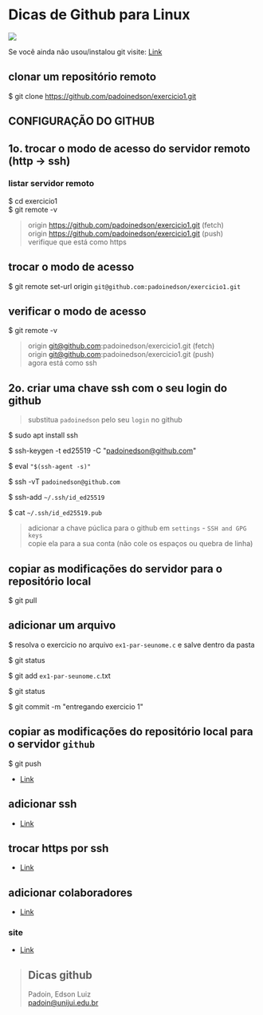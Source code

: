 # Dicas de Github para Linux


<img src="https://encrypted-tbn0.gstatic.com/images?q=tbn:ANd9GcTq65a7eURVcc8cpEB42M35mNIKilVo6ccW9XoAQampc2M4xRopPWGzA_ai8ho2YhyEgaQ&usqp=CAU">


Se você ainda não usou/instalou git visite: [Link](https://github.com/padoinedson/tips/blob/main/git.md)





## clonar um repositório remoto

$ git clone https://github.com/padoinedson/exercicio1.git









## **CONFIGURAÇÃO DO GITHUB**


## 1o. trocar o modo de acesso do servidor remoto (http -> ssh)

### listar servidor remoto

$ cd exercicio1  
$ git remote -v

> origin  https://github.com/padoinedson/exercicio1.git (fetch)  
> origin  https://github.com/padoinedson/exercicio1.git (push)  
> verifique que está como https  


## trocar o modo de acesso
$ git remote set-url origin ` git@github.com:padoinedson/exercicio1.git `


## verificar o modo de acesso
$ git remote -v

> origin  git@github.com:padoinedson/exercicio1.git (fetch)  
> origin  git@github.com:padoinedson/exercicio1.git (push)  
> agora está como ssh





## 2o. criar uma chave ssh com o seu login do github

> substitua `padoinedson` pelo seu `login` no github  

$ sudo apt install ssh

$ ssh-keygen -t ed25519 -C "padoinedson@github.com"

$ eval ` "$(ssh-agent -s)"  `

$ ssh -vT ` padoinedson@github.com `

$ ssh-add `~/.ssh/id_ed25519`

$ cat ` ~/.ssh/id_ed25519.pub `

> adicionar a chave púclica para o github em ` settings ` - `SSH and GPG keys `  
> copie ela para a sua conta  (não cole os espaços ou quebra de linha)




## copiar as modificações do servidor para o repositório local

$ git pull






## adicionar um arquivo
 
$ resolva o exercicio no arquivo `ex1-par-seunome.c` e salve dentro da pasta

$ git status

$ git add `ex1-par-seunome.c`.txt

$ git status

$ git commit -m "entregando exercicio 1"



## copiar as modificações do repositório local para o servidor `github`

$ git push 













* [Link](https://docs.github.com/pt/github/authenticating-to-github/connecting-to-github-with-ssh/generating-a-new-ssh-key-and-adding-it-to-the-ssh-agent)



## adicionar ssh
* [Link](https://docs.github.com/pt/github/authenticating-to-github/connecting-to-github-with-ssh)



## trocar https por ssh
* [Link](https://docs.github.com/pt/github/getting-started-with-github/getting-started-with-git/managing-remote-repositories#switching-remote-urls-from-https-to-ssh)




## adicionar colaboradores
* [Link](https://docs.github.com/pt/github/setting-up-and-managing-your-github-user-account/managing-access-to-your-personal-repositories/inviting-collaborators-to-a-personal-repository)



### site 
* [Link](http://git-scm.com/)


> ## Dicas github
> Padoin, Edson Luiz  
> padoin@unijui.edu.br
